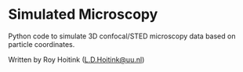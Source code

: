 # Simulated Microscopy

Python code to simulate 3D confocal/STED microscopy data based on particle coordinates.

Written by Roy Hoitink (L.D.Hoitink@uu.nl)